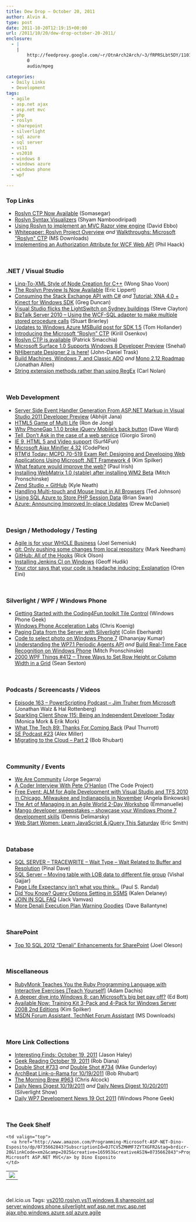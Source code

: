 ```yaml
---
title: Dew Drop – October 20, 2011
author: Alvin A.
type: post
date: 2011-10-20T12:19:15+00:00
url: /2011/10/20/dew-drop-october-20-2011/
enclosure:
  - |
    |
        http://feedproxy.google.com/~r/OtnArch2Arch/~3/fRPRSLbt5DY/11018049_cloud_migration_part2_101911.mp3
        0
        audio/mpeg
        
categories:
  - Daily Links
  - Development
tags:
  - agile
  - asp.net ajax
  - asp.net mvc
  - php
  - roslyn
  - sharepoint
  - silverlight
  - sql azure
  - sql server
  - vs11
  - vs2010
  - windows 8
  - windows azure
  - windows phone
  - wpf

---
```

### <a name="top"></a>Top Links

  * [Roslyn CTP Now Available][1] (Somasegar)
  * [Roslyn Syntax Visualizers][2] (Shyam Namboodiripad)
  * [Using Roslyn to implement an MVC Razor view engine][3] (David Ebbo)
  * [Whitepaper: Roslyn Project Overview][4] _and_ [Walkthroughs: Microsoft "Roslyn" CTP][5] (MS Downloads)
  * [Implementing an Authorization Attribute for WCF Web API][6] (Phil Haack)

&#160;

### <a name="dotnet"></a>.NET / Visual Studio

  * [Linq-To-XML Style of Node Creation for C++][7] (Wong Shao Voon)
  * [The Roslyn Preview Is Now Available][8] (Eric Lippert)
  * [Consuming the Stack Exchange API with C#][9] _and_ [Tutorial: XNA 4.0 + Kinect for Windows SDK][10] (Greg Duncan)
  * [Visual Studio flicks the LightSwitch on Sydney buildings][11] (Steve Clayton)
  * [BizTalk Server 2010 &#8211; Using the WCF-SQL adapter to make multiple stored procedure calls][12] (Stuart Brierley)
  * [Updates to Windows Azure MSBuild post for SDK 1.5][13] (Tom Hollander)
  * [Introducing the Microsoft “Roslyn” CTP][14] (Kirill Osenkov)
  * [Roslyn CTP is available][15] (Patrick Smacchia)
  * [Microsoft Surface 1.0 Supports Windows 8 Developer Preview][16] (Snehal)
  * [NHibernate Designer 2 is here!][17] (John-Daniel Trask)
  * [Build Machines, Windows 7, and Classic ADO][18] _and_ [Mono 2.12 Roadmap][19] (Jonathan Allen)
  * [String extension methods rather than using RegEx][20] (Carl Nolan)

&#160;

### <a name="web"></a>Web Development

  * [Server Side Event Handler Generation From ASP.NET Markup in Visual Studio 2011 Developer Preview][21] (Abhijit Jana)
  * [HTML5 Game of Multi Life][22] (Ron de Jong)
  * [Why PhoneGap 1.1.0 broke jQuery Mobile’s back button][23] (Dave Ward)
  * [Tell, Don&#8217;t Ask in the case of a web service][24] (Giorgio Sironi)
  * [IE 9, HTML 5 and Video support][25] (Surf4Fun)
  * <a href="http://ajaxmin.codeplex.com/releases/view/75323" target="_blank">Microsoft Ajax Minifier 4.32</a> (CodePlex)
  * [RTM’d Today: MCPD 70-519 Exam Ref: Designing and Developing Web Applications Using Microsoft .NET Framework 4][26] (Kim Spilker)
  * [What feature would improve the web?][27] (Paul Irish)
  * [Installing WebMatrix 1.0 (stable) after installing WM2 Beta][28] (Mitch Pronschinske)
  * [Zend Studio + GitHub][29] (Kyle Neath)
  * [Handling Multi-touch and Mouse Input in All Browsers][30] (Ted Johnson)
  * [Using SQL Azure to Store PHP Session Data][31] (Brian Swan)
  * <a href="http://blogs.msdn.com/b/windowsazure/archive/2011/10/19/announcing-improved-in-place-updates.aspx" target="_blank">Azure: Announcing Improved In-place Updates</a> (Drew McDaniel)

&#160;

### <a name="design"></a>Design / Methodology / Testing

  * [Agile is for your WHOLE Business][32] (Joel Semeniuk)
  * [git: Only pushing some changes from local repository][33] (Mark Needham)
  * <a href="https://github.com/blog/964-all-of-the-hooks" target="_blank">GitHub: All of the Hooks</a> (Rick Olson)
  * [Installing Jenkins CI on Windows][34] (Geoff Hudik)
  * [Your ctor says that your code is headache inducing: Explanation][35] (Oren Eini)

&#160;

### <a name="silverlight"></a>Silverlight / WPF / Windows Phone

  * [Getting Started with the Coding4Fun toolkit Tile Control][36] (Windows Phone Geek)
  * [Windows Phone Acceleration Labs][37] (Chris Koenig)
  * [Paging Data from the Server with Silverlight][38] (Colin Eberhardt)
  * [Code to select photo on Windows Phone 7][39] (Dhananjay Kumar)
  * [Understanding the WP7.1 Periodic Agents API][40] _and_ [Build Real-Time Face Recognition on Windows Phone][41] (Mitch Pronschinske)
  * <a href="http://wpf.2000things.com/2011/10/20/412-three-ways-to-set-row-height-or-column-width-in-a-grid/" target="_blank">2000 WPF Things #412 – Three Ways to Set Row Height or Column Width in a Grid</a> (Sean Sexton)

&#160;

### <a name="podcasts"></a>Podcasts / Screencasts / Videos

  * [Episode 163 &#8211; PowerScripting Podcast &#8211; Jim Truher from Microsoft][42] (Jonathan Walz & Hal Rottenberg)
  * <a href="http://feeds.sparklingclient.com/~r/SparklingClient/~3/dxF7DoKZweE/" target="_blank">Sparkling Client Show 115: Being an Independent Developer Today</a> (Monica Mork & Erik Mork)
  * [What The Tech 89: Thanks For Coming Back][43] (Paul Thurrott)
  * [SE Podcast #23][44] (Alex Miller)
  * [Migrating to the Cloud &#8211; Part 2][45] (Bob Rhubart)

&#160;

### <a name="events"></a>Community / Events

  * [We Are Community][46] (Jorge Segarra)
  * [A Coder Interview With Pete O&#8217;Hanlon][47] (The Code Project)
  * [Free Event: ALM for Agile Development with Visual Studio and TFS 2010 in Chicago, Milwaukee and Indianapolis in November][48] (Angela Binkowski)
  * [The Art of Managing in an Agile World 2-Day Workshop][49] (Emmanuelle)
  * [Mango developer sweepstakes &#8211; showcase your Windows Phone 7 development skills][50] (Dennis Delimarsky)
  * [Web Start Women: Learn JavaScript & jQuery This Saturday][51] (Eric Smith)

&#160;

### <a name="sql"></a>Database

  * [SQL SERVER – TRACEWRITE – Wait Type – Wait Related to Buffer and Resolution][52] (Pinal Dave)
  * [SQL Server – Moving table with LOB data to different file group][53] (Vishal Gajjar)
  * [Page Life Expectancy isn&#8217;t what you think&#8230;][54] (Paul S. Randal)
  * [Did You Know? Query Options Setting in SSMS][55] (Kalen Delaney)
  * [JOIN IN SQL FAQ][56] (Jack Vamvas)
  * [More Denali Execution Plan Warning Goodies][57] (Dave Ballantyne)

&#160;

### <a name="sp"></a>SharePoint

  * [Top 10 SQL 2012 “Denali” Enhancements for SharePoint][58] (Joel Oleson)

&#160;

### <a name="misc"></a>Miscellaneous

  * [RubyMonk Teaches You the Ruby Programming Language with Interactive Exercises [Teach Yourself]][59] (Adam Dachis)
  * [A deeper dive into Windows 8: can Microsoft&#8217;s big bet pay off?][60] (Ed Bott)
  * [Available Now: Training Kit 3-Pack and 4-Pack for Windows Server 2008 2nd Editions][61] (Kim Spilker)
  * [MSDN Forum Assistant, TechNet Forum Assistant][62] (MS Downloads)

&#160;

### <a name="links"></a>More Link Collections

  * [Interesting Finds: October 19, 2011][63] (Jason Haley)
  * [Geek Reading October 19, 2011][64] (Rob Diana)
  * [Double Shot #733][65] _and_&#160;<a href="http://afreshcup.com/home/2011/10/20/double-shot-734.html" target="_blank">Double Shot #734</a> (Mike Gunderloy)
  * [ArchBeat Link-o-Rama for 10/19/2011][66] (Bob Rhubart)
  * [The Morning Brew #963][67] (Chris Alcock)
  * [Daily News Digest 10/19/2011][68] _and_ [Daily News Digest 10/20/2011][69] (Silverlight Show)
  * [Daily WP7 Development News 19 Oct 2011][70] (Windows Phone Geek)

&#160;

### <a name="shelf"></a>The Geek Shelf

<table border="0" cellspacing="0" cellpadding="0">
  <tr>
    <td>
      <img data-recalc-dims="1" decoding="async" src="https://i0.wp.com/ecx.images-amazon.com/images/I/41hZ9CwwewL._SL160_.jpg?w=660" />
    </td>
    
    <td valign="top">
      <a href="http://www.amazon.com/Programming-Microsoft-ASP-NET-Dino-Esposito/dp/0735662843?SubscriptionId=0JTCV5ZMHMF7ZYTXGFR2&tag=brdicr-20&linkCode=xm2&camp=2025&creative=165953&creativeASIN=0735662843">Programming Microsoft ASP.NET MVC</a> by Dino Esposito
    </td>
  </tr>
</table>

&#160;

<div style="padding-bottom: 0px; margin: 0px; padding-left: 0px; padding-right: 0px; display: inline; float: none; padding-top: 0px" id="scid:0767317B-992E-4b12-91E0-4F059A8CECA8:cb3a6583-af63-4bc8-af87-43adc6effc9d" class="wlWriterEditableSmartContent">
  del.icio.us Tags: <a href="http://del.icio.us/popular/vs2010" rel="tag">vs2010</a>,<a href="http://del.icio.us/popular/roslyn" rel="tag">roslyn</a>,<a href="http://del.icio.us/popular/vs11" rel="tag">vs11</a>,<a href="http://del.icio.us/popular/windows+8" rel="tag">windows 8</a>,<a href="http://del.icio.us/popular/sharepoint" rel="tag">sharepoint</a>,<a href="http://del.icio.us/popular/sql+server" rel="tag">sql server</a>,<a href="http://del.icio.us/popular/windows+phone" rel="tag">windows phone</a>,<a href="http://del.icio.us/popular/silverlight" rel="tag">silverlight</a>,<a href="http://del.icio.us/popular/wpf" rel="tag">wpf</a>,<a href="http://del.icio.us/popular/asp.net+mvc" rel="tag">asp.net mvc</a>,<a href="http://del.icio.us/popular/asp.net+ajax" rel="tag">asp.net ajax</a>,<a href="http://del.icio.us/popular/php" rel="tag">php</a>,<a href="http://del.icio.us/popular/windows+azure" rel="tag">windows azure</a>,<a href="http://del.icio.us/popular/sql+azure" rel="tag">sql azure</a>,<a href="http://del.icio.us/popular/agile" rel="tag">agile</a>
</div>

 [1]: http://blogs.msdn.com/b/somasegar/archive/2011/10/19/roslyn-ctp-available-now.aspx
 [2]: http://blogs.msdn.com/b/visualstudio/archive/2011/10/19/roslyn-syntax-visualizers.aspx
 [3]: http://feedproxy.google.com/~r/DavidEbbo/~3/qY8DYYCjFqQ/using-roslyn-to-implement-mvc-razor.html
 [4]: http://www.microsoft.com/download/en/details.aspx?id=27744&WT.mc_id=rss_alldownloads_all
 [5]: http://www.microsoft.com/download/en/details.aspx?id=27745&WT.mc_id=rss_alldownloads_all
 [6]: http://feeds.haacked.com/~r/haacked/~3/D0ygNYB5d64/implementing-an-authorization-attribute-for-wcf-web-api.aspx
 [7]: http://www.codeproject.com/KB/cpp/xinqcpp.aspx
 [8]: http://blogs.msdn.com/b/ericlippert/archive/2011/10/19/the-roslyn-preview-is-now-available.aspx
 [9]: http://channel9.msdn.com/coding4fun/blog/Consuming-the-Stack-Exchange-API-with-C
 [10]: http://channel9.msdn.com/coding4fun/kinect/Tutorial-XNA-40--Kinect-for-Windows-SDK
 [11]: http://blogs.technet.com/b/next/archive/2011/10/19/visual-studio-flicks-the-lightswitch-on-sydney-buildings.aspx
 [12]: http://geekswithblogs.net/StuartBrierley/archive/2011/10/19/biztalk-server-2010---using-the-wcf-sql-adapter-to-make.aspx
 [13]: http://blogs.msdn.com/b/tomholl/archive/2011/10/20/updates-to-windows-azure-msbuild-post-for-sdk-1-5.aspx
 [14]: http://blogs.msdn.com/b/visualstudio/archive/2011/10/19/introducing-the-microsoft-roslyn-ctp.aspx
 [15]: http://feedproxy.google.com/~r/CodeBetter/~3/pFgOhdWIu50/
 [16]: http://feedproxy.google.com/~r/Windows8Beta/~3/dBdeZHAsqdY/microsoft-surface-1-0-supports-windows-8-developer-preview
 [17]: http://www.mindscapehq.com/blog/index.php/2011/10/19/nhibernate-designer-2-is-here/
 [18]: http://www.infoq.com/news/2011/10/ADO-Win7
 [19]: http://www.infoq.com/news/2011/10/Mono-2-12
 [20]: http://blogs.msdn.com/b/carlnol/archive/2011/10/19/string-extension-methods-rather-than-using-regex.aspx
 [21]: http://dailydotnettips.com/2011/10/19/server-side-event-handler-generation-from-asp-net-markup-in-visual-studio-2011-developer-preview/
 [22]: http://www.codeproject.com/KB/HTML/HTML5MultiLife.aspx
 [23]: http://feedproxy.google.com/~r/Encosia/~3/DcbbICL5x-o/
 [24]: http://feeds.dzone.com/~r/zones/css/~3/n1jd97OL5xI/tell-dont-ask-case-web-service
 [25]: http://feedproxy.google.com/~r/BuildingGamesBasedOnSilverlightAndExpressions/~3/RHjvxfmeOcM/ie-9-html-5-and-video-support.aspx
 [26]: http://blogs.msdn.com/b/microsoft_press/archive/2011/10/20/rtm-d-today-mcpd-70-519-exam-ref-designing-and-developing-web-applications-using-microsoft-net-framework-4.aspx
 [27]: http://paulirish.com/2011/what-feature-would-improve-the-web/
 [28]: http://feeds.dzone.com/~r/zones/css/~3/tkD6v77-lCA/installing-webmatrix-10-stable
 [29]: https://github.com/blog/965-zend-studio-github
 [30]: http://blogs.msdn.com/b/ie/archive/2011/10/19/handling-multi-touch-and-mouse-input-in-all-browsers.aspx
 [31]: http://blogs.msdn.com/b/silverlining/archive/2011/10/19/using-sql-azure-to-store-php-session-data.aspx
 [32]: http://feedproxy.google.com/~r/Telerik/~3/Q6eWVxaJpf8/agile-is-for-your-whole-business.aspx
 [33]: http://feedproxy.google.com/~r/MarkNeedham/~3/GJ_7xIMn41k/
 [34]: http://feedproxy.google.com/~r/thnk2wn/~3/ymKfCLLemSM/installing-jenkins-ci-on-windows.html
 [35]: http://feedproxy.google.com/~r/AyendeRahien/~3/9VC6ogEEYZs/your-ctor-says-that-your-code-is-headache-inducing-explanation
 [36]: http://www.windowsphonegeek.com/articles/Getting-Started-with-the-Coding4Fun-toolkit-Tile-Control
 [37]: http://feedproxy.google.com/~r/ChrisKoenig/~3/_Dar3onUQ4g/
 [38]: http://www.scottlogic.co.uk/blog/colin/2011/10/paging-data-from-the-server-with-silverlight/
 [39]: http://debugmode.net/2011/10/19/code-to-select-photo-on-windows-phone-7/
 [40]: http://feeds.dzone.com/~r/zones/dotnet/~3/nrwhTQfRuOk/understanding-wp71-periodic
 [41]: http://feeds.dzone.com/~r/zones/dotnet/~3/G_ifZZ-KYXo/build-real-time-face
 [42]: http://feedproxy.google.com/~r/Powerscripting/~3/KuDp5slpw5U/episode-163-power-scripting-podcast-jim-truher-from-microsoft
 [43]: http://www.winsupersite.com/article/podcast-2/tech-89-coming-140985
 [44]: http://blog.stackoverflow.com/2011/10/se-podcast-23/
 [45]: http://feedproxy.google.com/~r/OtnArch2Arch/~3/fRPRSLbt5DY/11018049_cloud_migration_part2_101911.mp3
 [46]: http://feedproxy.google.com/~r/Sqlchicken/~3/u_IwnSgA9Uw/
 [47]: http://www.codeproject.com/KB/interviews/Interview-Pete-OHanlon.aspx
 [48]: http://blogs.msdn.com/b/angelab/archive/2011/10/19/free-event-alm-for-agile-development-with-visual-studio-and-tfs-2010-in-chicago-milwaukee-and-indianapolis-in-november.aspx
 [49]: http://www.futureworksconsulting.com/blog/2011/10/19/the-art-of-managing-in-an-agile-world-2-day-workshop/
 [50]: http://feeds.dzone.com/~r/zones/dotnet/~3/vro4eExc2pc/mango-developer-sweepstakes
 [51]: http://geekadelphia.com/2011/10/19/web-start-women-learn-javascript-jquery-this-saturday/
 [52]: http://blog.sqlauthority.com/2011/10/20/sql-server-tracewrite-wait-type-wait-related-to-buffer-and-resolution/
 [53]: http://www.sqlservercentral.com/blogs/sqlandme/archive/2011/10/19/sql-server-_1320_-moving-table-with-lob-data-to-different-file-group.aspx
 [54]: http://feedproxy.google.com/~r/PaulSRandal/~3/l1Eh9Cdtd1c/post.aspx
 [55]: http://sqlblog.com/blogs/kalen_delaney/archive/2011/10/19/query-options-setting-in-ssms.aspx
 [56]: http://www.sqlservercentral.com/blogs/sql_server_dba/archive/2011/10/19/join-in-sql--faq-.aspx
 [57]: http://sqlblogcasts.com/blogs/sqlandthelike/archive/2011/10/19/more-denali-execution-plan-warning-goodies.aspx
 [58]: http://feedproxy.google.com/~r/JoelsSharepointLand/~3/X7tkIoNUd2s/ViewPost.aspx
 [59]: http://feeds.gawker.com/~r/lifehacker/full/~3/DDEPRWYDeqQ/rubymonk-teaches-you-the-ruby-programming-language-with-interactive-exercises
 [60]: http://feedproxy.google.com/~r/zdnet/Bott/~3/6XWyYag5_No/4118
 [61]: http://blogs.msdn.com/b/microsoft_press/archive/2011/10/19/available-now-training-kit-3-pack-and-4-pack-for-windows-server-2008-2nd-editions.aspx
 [62]: http://www.microsoft.com/download/en/details.aspx?id=27747&WT.mc_id=rss_alldownloads_all
 [63]: http://jasonhaley.com/blog/post.aspx?id=036dd68a-2bfc-4894-b389-c3ff2811b3fd
 [64]: http://feedproxy.google.com/~r/RegularGeek/~3/yFcbEuKfkL4/
 [65]: http://afreshcup.com/home/2011/10/19/double-shot-733.html
 [66]: http://feedproxy.google.com/~r/brhubartOTN/~3/lJw_Xnxustc/archbeat_link_o_rama_for14
 [67]: http://feedproxy.google.com/~r/ReflectivePerspective/~3/YB_pSyJcZAE/
 [68]: http://feedproxy.google.com/~r/silverlightshow/~3/kZFQGv1JzZo/Daily-News-Digest-10-19-2011.aspx
 [69]: http://feedproxy.google.com/~r/silverlightshow/~3/BzvcWtBw9As/Daily-News-Digest-10-20-2011.aspx
 [70]: http://www.windowsphonegeek.com/news/daily-wp7-development-news-19-oct-2011